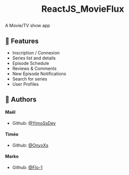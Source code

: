 # <p align="center">ReactJS_MovieFlux</p>

A Movie/TV show app

## 🧐 Features

- Inscription / Connexion
- Series list and details
- Episode Schedule
- Reviews & Comments
- New Episode Notifications
- Search for series
- User Profiles

## 🙇 Authors

#### Maël

-   Github: [@YimoSsDev](https://github.com/YimoSsDev)

#### Timéo

-   Github: [@OnyxXs](https://github.com/OnyxXs)

#### Marko

-   Github: [@Flo-1](https://github.com/Fl0-1)
